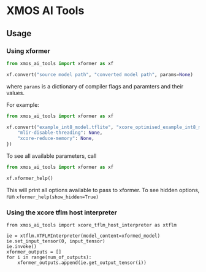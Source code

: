 # XMOS AI Tools

## Usage

### Using xformer
```python
from xmos_ai_tools import xformer as xf

xf.convert("source model path", "converted model path", params=None)
```
where `params` is a dictionary of compiler flags and paramters and their values.

For example:
```python
from xmos_ai_tools import xformer as xf

xf.convert("example_int8_model.tflite", "xcore_optimised_example_int8_model.tflite", {
    "mlir-disable-threading": None,
    "xcore-reduce-memory": None,
})
```

To see all available parameters, call
```python
from xmos_ai_tools import xformer as xf

xf.xformer_help()
```
This will print all options available to pass to xformer. To see hidden options, run `xformer_help(show_hidden=True)`


### Using the xcore tflm host interpreter
```
from xmos_ai_tools import xcore_tflm_host_interpreter as xtflm

ie = xtflm.XTFLMInterpreter(model_content=xformed_model)
ie.set_input_tensor(0, input_tensor)
ie.invoke()
xformer_outputs = []
for i in range(num_of_outputs):
    xformer_outputs.append(ie.get_output_tensor(i))
```
